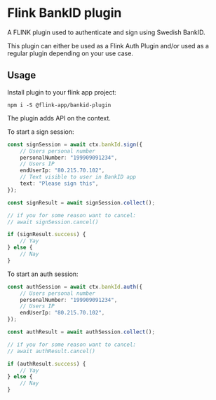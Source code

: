 # Flink BankID plugin

A FLINK plugin used to authenticate and sign using Swedish BankID.

This plugin can either be used as a Flink Auth Plugin and/or used as a regular plugin depending on your use case.

## Usage

Install plugin to your flink app project:

```
npm i -S @flink-app/bankid-plugin
```

The plugin adds API on the context.

To start a sign session:

```typescript
const signSession = await ctx.bankId.sign({
    // Users personal number
    personalNumber: "199909091234",
    // Users IP
    endUserIp: "80.215.70.102",
    // Text visible to user in BankID app
    text: "Please sign this",
});

const signResult = await signSession.collect();

// if you for some reason want to cancel:
// await signSession.cancel()

if (signResult.success) {
    // Yay
} else {
    // Nay
}
```

To start an auth session:

```typescript
const authSession = await ctx.bankId.auth({
    // Users personal number
    personalNumber: "199909091234",
    // Users IP
    endUserIp: "80.215.70.102",
});

const authResult = await authSession.collect();

// if you for some reason want to cancel:
// await authResult.cancel()

if (authResult.success) {
    // Yay
} else {
    // Nay
}
```
